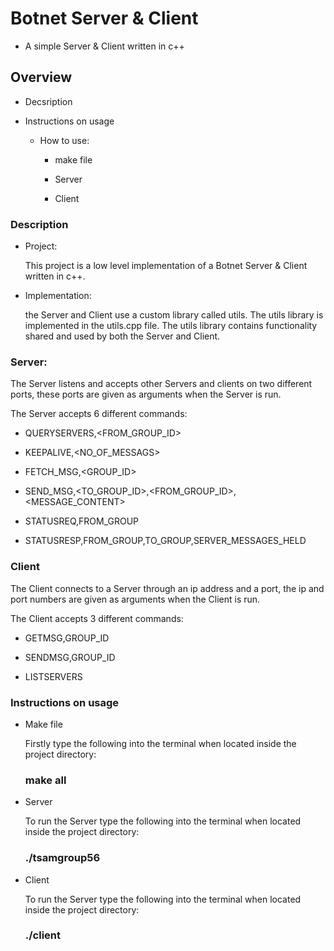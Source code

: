 # Botnet Server & Client

   * A simple Server & Client written in c++

## Overview

  * Decsription

  * Instructions on usage

      * How to use:
          
          * make file

          * Server

          * Client


### Description

  * Project:

    This project is a low level implementation of a Botnet Server & Client written in c++.

  * Implementation:
    
      the Server and Client use a custom library called utils. 
      The utils library is implemented in the utils.cpp file. 
      The utils library contains functionality shared and used by both the Server and Client.

### Server:

  The Server listens and accepts other Servers and clients on two different ports, 
  these ports are given as arguments when the Server is run.

  The Server accepts 6 different commands:

  * QUERYSERVERS,<FROM_GROUP_ID>

  * KEEPALIVE,<NO_OF_MESSAGS>

  * FETCH_MSG,<GROUP_ID>

  * SEND_MSG,<TO_GROUP_ID>,<FROM_GROUP_ID>,<MESSAGE_CONTENT>

  * STATUSREQ,FROM_GROUP

  * STATUSRESP,FROM_GROUP,TO_GROUP,SERVER_MESSAGES_HELD


### Client

  The Client connects to a Server through an ip address and a port, 
  the ip and port numbers are given as arguments when the Client is run.

  The Client accepts 3 different commands:

  * GETMSG,GROUP_ID
  
  * SENDMSG,GROUP_ID
  
  * LISTSERVERS


### Instructions on usage

  * Make file
  
      Firstly type the following into the terminal 
      when located inside the project directory: 

      ### make all 

  * Server
  
      To run the Server type the following into the terminal 
      when located inside the project directory:
  
      ### ./tsamgroup56 <Client port> <Server port>

  * Client
  
      To run the Server type the following into the terminal 
      when located inside the project directory:
  
      ### ./client <Ip address> <Port number>

